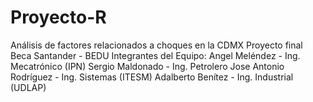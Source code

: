 # Proyecto-R
Análisis de factores relacionados a choques en la CDMX 
Proyecto final Beca Santander - BEDU
Integrantes del Equipo:
Angel Meléndez - Ing. Mecatrónico (IPN)
Sergio Maldonado - Ing. Petrolero 
Jose Antonio Rodríguez - Ing. Sistemas (ITESM)
Adalberto Benítez - Ing. Industrial (UDLAP)

